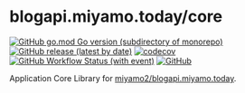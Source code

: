 # blogapi.miyamo.today/core

[![GitHub go.mod Go version (subdirectory of monorepo)](https://img.shields.io/github/go-mod/go-version/miyamo2/blogapi.miyamo.today/core?logo=go)](https://img.shields.io/github/go-mod/go-version/miyamo2/blogapi.miyamo.today/core?logo=go)
[![GitHub release (latest by date)](https://img.shields.io/github/v/release/miyamo2/blogapi.miyamo.today/core)](https://img.shields.io/github/v/release/miyamo2/blogapi.miyamo.today/core)
[![codecov](https://codecov.io/gh/miyamo2/blogapi.miyamo.today/branch/main/graph/badge.svg?flag=core)](https://codecov.io/gh/miyamo2/blogapi.miyamo.today/branch/main/graph/badge.svg?flag=core)
[![GitHub Workflow Status (with event)](https://img.shields.io/github/actions/workflow/status/miyamo2/blogapi.miyamo.today/release_core.yaml?event=release_core&logo=github%20actions)](https://github.com/miyamo2/blogapi.miyamo.today/core/actions?query=workflow%3Arelease_core)
[![GitHub](https://img.shields.io/github/license/miyamo2/blogapi.miyamo.today/core)](https://img.shields.io/github/license/miyamo2/blogapi.miyamo.today/core)

Application Core Library for [miyamo2/blogapi.miyamo.today](https://github.com/miyamo2/blogapi.miyamo.today/federator).
